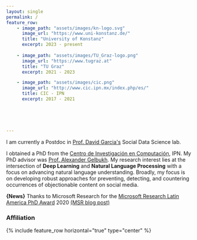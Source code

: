 ```yaml
---
layout: single
permalink: /
feature_row:
    - image_path: "assets/images/kn-logo.svg"
      image_url: "https://www.uni-konstanz.de/"
      title: "University of Konstanz"
      excerpt: 2023 - present
          
    - image_path: "assets/images/TU_Graz-logo.png"
      image_url: "https://www.tugraz.at"
      title: "TU Graz"
      excerpt: 2021 - 2023

    - image_path: "assets/images/cic.png"
      image_url: "http://www.cic.ipn.mx/index.php/es/"
      title: CIC - IPN
      excerpt: 2017 - 2021



   

---
```


<style>
p {
    -webkit-hyphens: auto;
    -webkit-hyphenate-limit-before: 3;
    -webkit-hyphenate-limit-after: 3;
    -webkit-hyphenate-limit-chars: 6 3 3;
    -webkit-hyphenate-limit-lines: 2;
    -webkit-hyphenate-limit-last: always;
    -webkit-hyphenate-limit-zone: 8%;
    -moz-hyphens: auto;
    -moz-hyphenate-limit-chars: 6 3 3;
    -moz-hyphenate-limit-lines: 2;
    -moz-hyphenate-limit-last: always;
    -moz-hyphenate-limit-zone: 8%;
    -ms-hyphens: auto;
    -ms-hyphenate-limit-chars: 6 3 3;
    -ms-hyphenate-limit-lines: 2;
    -ms-hyphenate-limit-last: always;
    -ms-hyphenate-limit-zone: 8%;
    hyphens: auto;
    hyphenate-limit-chars: 6 3 3;
    hyphenate-limit-lines: 2;
    hyphenate-limit-last: always;
    hyphenate-limit-zone: 8%;
}
</style>

<div>
<p>

I am currently a Postdoc in <a href="https://dgarcia.eu/">Prof. David Garcia's</a> Social Data Science lab.

I obtained a PhD from the <a class="simple" href="http://www.cic.ipn.mx/index.php/es/">Centro de Investigación en Computación</a>, IPN. My PhD advisor was <a href="https://gelbukh.com">Prof. Alexander Gelbukh</a>. My research interest lies at the intersection of  <b>Deep Learning</b> and <b>Natural Language Processing</b> with a focus on advancing natural language understanding. Broadly, my focus is on developing robust approaches for preventing, detecting, and countering occurrences of objectionable content on social media. </p>
<p> <b>{News}</b> Thanks to Microsoft Research for the <a href="https://www.microsoft.com/en-us/research/academic-program/latin-america-phd-award/">Microsoft Research Latin America PhD Award</a> 2020 <a class="sinple" href="https://www.microsoft.com/en-us/research/blog/microsoft-research-emea-and-latin-america-phd-awards-springboard-new-ideas-across-intercontinental-research/">(MSR blog post)</a></p>
</div>

<div class="sidebar__right" style="top: -1.8rem;">
<h3 style="border-bottom: none;" > Affiliation </h3>

{% include feature_row horizontal="true" type="center" %}
</div>

